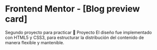 # Frontend Mentor - [Blog preview card]

Segundo proyecto para practicar
📁 Proyecto
El diseño fue implementado con HTML5 y CSS3, para estructurar la distribución del contenido de manera flexible y mantenible.
